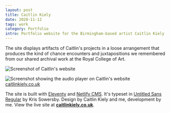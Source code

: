 ```yaml
---
layout: post
title: Caitlin Kiely
date: 2020-11-12
tags: work
category: Portfolio
intro: Portfolio website for the Birmingham-based artist Caitlin Kiely
---
```


The site displays artifacts of Caitlin's projects in a loose arrangement that produces the kind of chance encounters and juxtapositions we remembered from our shared archival work at the Royal College of Art.

![Screenshot of Caitlin's website](/assets/cait-1.png)

![Screenshot showing the audio player on Caitlin's website](/assets/cait-2.png)
[caitlinkiely.co.uk](https://www.caitlinkiely.co.uk/)

The site is built with [Eleventy](https://www.11ty.dev/) and [Netlify CMS](https://www.netlifycms.org/). It's typeset in [Untitled Sans Regular](https://klim.co.nz/blog/untitled-sans-serif-design-information/) by Kris Sowersby. Design by Caitlin Kiely and me, development by me. View the live site at **[caitlinkiely.co.uk](https://www.caitlinkiely.co.uk/)**.

